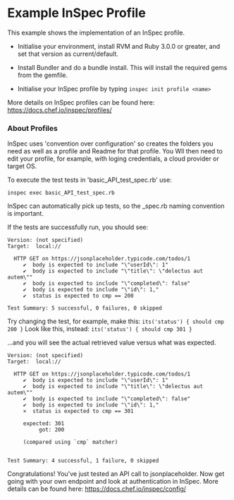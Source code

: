# Example InSpec Profile

This example shows the implementation of an InSpec profile.

- Initialise your environment, install RVM and Ruby 3.0.0 or greater, and set that version as current/default.

- Install Bundler and do a bundle install.  This will install the required gems from the gemfile.

- Initialise your InSpec profile by typing ```inspec init profile <name>```

More details on InSpec profiles can be found here: https://docs.chef.io/inspec/profiles/

### About Profiles

InSpec uses 'convention over configuration' so creates the folders you need as well as a profile and Readme for that profile.
You Wll then need to edit your profile, for example, with loging credentials, a cloud provider or target OS.

To execute the test tests in 'basic_API_test_spec.rb' use: 

```inspec exec basic_API_test_spec.rb```

InSpec can automatically pick up tests, so the _spec.rb naming convention is important.

If the tests are successfully run, you should see:

```Profile: tests from basic_API_test_spec.rb (tests from basic_API_test_spec.rb)
Version: (not specified)
Target:  local://

  HTTP GET on https://jsonplaceholder.typicode.com/todos/1
     ✔  body is expected to include "\"userId\": 1"
     ✔  body is expected to include "\"title\": \"delectus aut autem\""
     ✔  body is expected to include "\"completed\": false"
     ✔  body is expected to include "\"id\": 1,"
     ✔  status is expected to cmp == 200

Test Summary: 5 successful, 0 failures, 0 skipped
```

Try changing the test, for example, make this:
```its('status') { should cmp 200 }```
Look like this, instead:
```its('status') { should cmp 301 }```

...and you will see the actual retrieved value versus what was expected.

```Profile: tests from basic_API_test_spec.rb (tests from basic_API_test_spec.rb)
Version: (not specified)
Target:  local://

  HTTP GET on https://jsonplaceholder.typicode.com/todos/1
     ✔  body is expected to include "\"userId\": 1"
     ✔  body is expected to include "\"title\": \"delectus aut autem\""
     ✔  body is expected to include "\"completed\": false"
     ✔  body is expected to include "\"id\": 1,"
     ×  status is expected to cmp == 301
     
     expected: 301
          got: 200
     
     (compared using `cmp` matcher)


Test Summary: 4 successful, 1 failure, 0 skipped
```

Congratulations!  You've just tested an API call to jsonplaceholder.  Now get going with your own endpoint and look at authentication in InSpec. More details can be found here: https://docs.chef.io/inspec/config/




